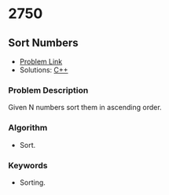# 2750 
## Sort Numbers 

- [Problem Link](https://www.acmicpc.net/problem/2750)
- Solutions: [C++](./2750.cpp)

### Problem Description
Given N numbers sort them in ascending order.

### Algorithm
- Sort.

### Keywords
- Sorting.
